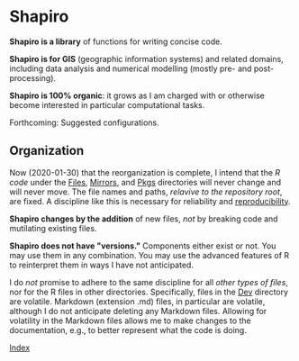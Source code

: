 Shapiro
=======

**Shapiro is a library** of functions for writing concise code.

**Shapiro is for GIS** (geographic information systems) and related domains, including
data analysis and numerical modelling (mostly pre- and post-processing).

**Shapiro is 100% organic**: it grows as I am charged with or otherwise become interested in particular computational tasks.

Forthcoming: Suggested configurations.

Organization
------------

Now (2020-01-30) that the reorganization is complete,
I intend that the _R code_ under the
[Files](./Files),
[Mirrors](./Mirrors), and
[Pkgs](./Pkgs)
directories will never change and will never move.
The file names and paths, _relavive to the repository root_, are fixed.
A discipline like this is necessary for reliability and
[reproducibility](https://www.nap.edu/catalog/25303/reproducibility-and-replicability-in-science).

**Shapiro changes by the addition** of new files,
_not_ by breaking code and mutilating existing files.

**Shapiro does not have "versions."**
Components either exist or not.
You may use them in any combination.
You may use the advanced features of R to reinterpret them in ways I have not anticipated.

I do _not_ promise to adhere to the same discipline for all _other types of files_,
nor for the R files in other directories.
Specifically, files in the [Dev](./Dev) directory are volatile.
Markdown (extension .md) files, in particular are volatile,
although I do not anticipate deleting any Markdown files.
Allowing for volatility in the Markdown files allows me to make changes to the documentation,
e.g., to better represent what the code is doing.

[Index](https://github.com/dmparrishphd/Shapiro/blob/master/Files/3/4/0/index.md)
